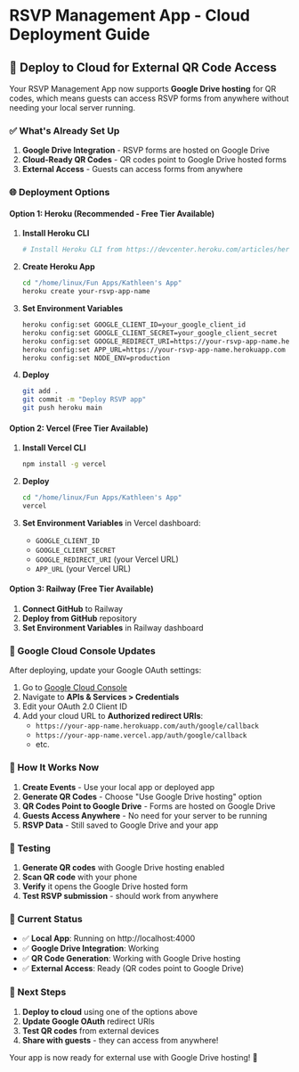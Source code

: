 # RSVP Management App - Cloud Deployment Guide

## 🚀 Deploy to Cloud for External QR Code Access

Your RSVP Management App now supports **Google Drive hosting** for QR codes, which means guests can access RSVP forms from anywhere without needing your local server running.

### ✅ What's Already Set Up

1. **Google Drive Integration** - RSVP forms are hosted on Google Drive
2. **Cloud-Ready QR Codes** - QR codes point to Google Drive hosted forms
3. **External Access** - Guests can access forms from anywhere

### 🌐 Deployment Options

#### Option 1: Heroku (Recommended - Free Tier Available)

1. **Install Heroku CLI**
   ```bash
   # Install Heroku CLI from https://devcenter.heroku.com/articles/heroku-cli
   ```

2. **Create Heroku App**
   ```bash
   cd "/home/linux/Fun Apps/Kathleen's App"
   heroku create your-rsvp-app-name
   ```

3. **Set Environment Variables**
   ```bash
   heroku config:set GOOGLE_CLIENT_ID=your_google_client_id
   heroku config:set GOOGLE_CLIENT_SECRET=your_google_client_secret
   heroku config:set GOOGLE_REDIRECT_URI=https://your-rsvp-app-name.herokuapp.com/auth/google/callback
   heroku config:set APP_URL=https://your-rsvp-app-name.herokuapp.com
   heroku config:set NODE_ENV=production
   ```

4. **Deploy**
   ```bash
   git add .
   git commit -m "Deploy RSVP app"
   git push heroku main
   ```

#### Option 2: Vercel (Free Tier Available)

1. **Install Vercel CLI**
   ```bash
   npm install -g vercel
   ```

2. **Deploy**
   ```bash
   cd "/home/linux/Fun Apps/Kathleen's App"
   vercel
   ```

3. **Set Environment Variables** in Vercel dashboard:
   - `GOOGLE_CLIENT_ID`
   - `GOOGLE_CLIENT_SECRET`
   - `GOOGLE_REDIRECT_URI` (your Vercel URL)
   - `APP_URL` (your Vercel URL)

#### Option 3: Railway (Free Tier Available)

1. **Connect GitHub** to Railway
2. **Deploy from GitHub** repository
3. **Set Environment Variables** in Railway dashboard

### 🔧 Google Cloud Console Updates

After deploying, update your Google OAuth settings:

1. Go to [Google Cloud Console](https://console.cloud.google.com/)
2. Navigate to **APIs & Services > Credentials**
3. Edit your OAuth 2.0 Client ID
4. Add your cloud URL to **Authorized redirect URIs**:
   - `https://your-app-name.herokuapp.com/auth/google/callback`
   - `https://your-app-name.vercel.app/auth/google/callback`
   - etc.

### 🎯 How It Works Now

1. **Create Events** - Use your local app or deployed app
2. **Generate QR Codes** - Choose "Use Google Drive hosting" option
3. **QR Codes Point to Google Drive** - Forms are hosted on Google Drive
4. **Guests Access Anywhere** - No need for your server to be running
5. **RSVP Data** - Still saved to Google Drive and your app

### 📱 Testing

1. **Generate QR codes** with Google Drive hosting enabled
2. **Scan QR code** with your phone
3. **Verify** it opens the Google Drive hosted form
4. **Test RSVP submission** - should work from anywhere

### 🔄 Current Status

- ✅ **Local App**: Running on http://localhost:4000
- ✅ **Google Drive Integration**: Working
- ✅ **QR Code Generation**: Working with Google Drive hosting
- ✅ **External Access**: Ready (QR codes point to Google Drive)

### 🎉 Next Steps

1. **Deploy to cloud** using one of the options above
2. **Update Google OAuth** redirect URIs
3. **Test QR codes** from external devices
4. **Share with guests** - they can access from anywhere!

Your app is now ready for external use with Google Drive hosting! 🚀
